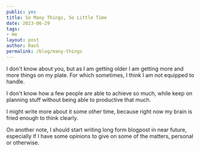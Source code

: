 ```yaml
---
public: yes
title: So Many Things, So Little Time
date: 2023-06-29
tags:
- me
layout: post
author: RavS
permalink: /blog/many-things
---
```


I don't know about you, but as I am getting older I am getting more and more things on my plate. For which sometimes, I think I am not equipped to handle.

I don't know how a few people are able to achieve so much, while keep on planning stuff without being able to productive that much.

I might write more about it some other time, because right now my brain is fried enough to think clearly.

On another note, I should start writing long form blogpost in near future, especially if I have some opinions to give on some of the matters, personal or otherwise.
